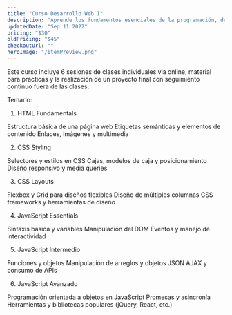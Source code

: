 ```yaml
---
title: "Curso Desarrollo Web I"
description: "Aprende los fundamentos esenciales de la programación, desde variables y estructuras de control hasta desarrollo de aplicaciones de consola, utilizando funciones, modularidad y manipulación de archivos."
updatedDate: "Sep 11 2022"
pricing: "$30"
oldPricing: "$45"
checkoutUrl: ""
heroImage: "/itemPreview.png"
---
```


Este curso incluye 6 sesiones de clases individuales via online, material para prácticas y la realización de un proyecto final con seguimiento continuo fuera de las clases.

Temario:

1. HTML Fundamentals

Estructura básica de una página web
Etiquetas semánticas y elementos de contenido
Enlaces, imágenes y multimedia

2. CSS Styling

Selectores y estilos en CSS
Cajas, modelos de caja y posicionamiento
Diseño responsivo y media queries

3. CSS Layouts

Flexbox y Grid para diseños flexibles
Diseño de múltiples columnas
CSS frameworks y herramientas de diseño

4. JavaScript Essentials

Sintaxis básica y variables
Manipulación del DOM
Eventos y manejo de interactividad

5. JavaScript Intermedio

Funciones y objetos
Manipulación de arreglos y objetos JSON
AJAX y consumo de APIs

6. JavaScript Avanzado

Programación orientada a objetos en JavaScript
Promesas y asincronía
Herramientas y bibliotecas populares (jQuery, React, etc.)
